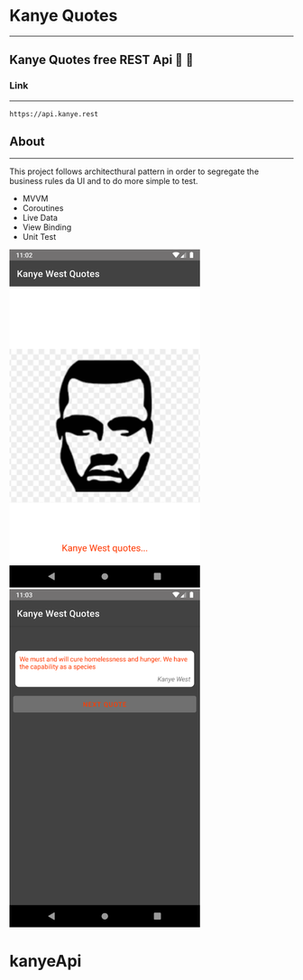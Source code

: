 # Kanye Quotes
--------------

## Kanye Quotes free REST Api  :iphone: :rocket:

### Link
----
```
https://api.kanye.rest
```

## About
---------------------------
This project follows architecthural pattern in order to segregate the business rules da UI and to do more simple to test. 

* MVVM
* Coroutines
* Live Data
* View Binding
* Unit Test

<img src="Screenshot_20220225_200512.png" widt="400" height="600">            <img src="Screenshot_20220225_200349.png" widt="400" height="600">

# kanyeApi
